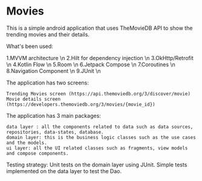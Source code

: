 # Movies 

This is a simple android application that uses TheMovieDB API to show the trending movies and their details.

What's been used: 

1.MVVM architecture \n
2.Hilt for dependency injection \n
3.OkHttp/Retrofit \n
4.Kotlin Flow \n
5.Room \n
6.Jetpack Compose \n
7.Coroutines \n
8.Navigation Component \n
9.JUnit \n

The application has two screens:

    Trending Movies screen (https://api.themoviedb.org/3/discover/movie)
    Movie details screen (https://developers.themoviedb.org/3/movies/{movie_id})

The application has 3 main packages:

    data layer : all the components related to data such as data sources, repositories, data-states, database.
    domain layer: this is the business logic classes such as the use cases and the models.
    ui layer: all the UI related classes such as fragments, view models and compose components.


Testing strategy: 
Unit tests on the domain layer using JUnit. Simple tests implemented on the data layer to test the Dao.
